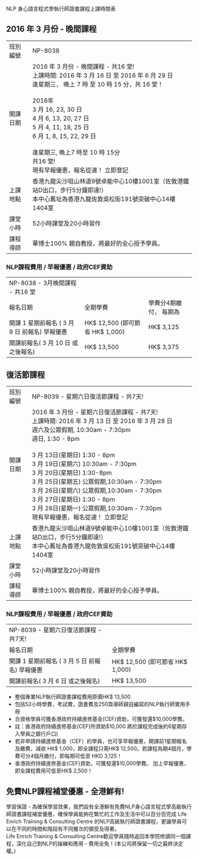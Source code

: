 <p>NLP 身心語言程式學執行師證書課程上課時間表</p>

<h2>2016 年 3 月份 - 晚間課程</h2>

<table class="table">
<tr>
  <td>班別編號</td>
  <td>NP-8038</td>
</tr>
<tr>
  <td>開課日期</td>
  <td>
    2016 年 3 月份 - 晚間課程 - 共16 堂!<br>
    上課時間: 2016 年 3 月 16 日 至 2016 年 6 月 29 日<br>
    逢星期三， 晚上 7 時 至 10 時 15 分，共 16 堂！<br>
    <br>
    2016年 <br>
    3 月 16, 23, 30 日<br>
    4 月 6, 13, 20, 27 日<br>
    5 月 4, 11, 18, 25 日<br>
    6 月 1, 8, 15, 22, 29 日<br>
    <br>
    逢星期三, 晚上7 時至 10 時 15分<br>
    共16 堂!<br>
    現有早報優惠，報名從速！ 立即登記
  </td>
</tr>
<tr>
  <td>上課地點</td>
  <td>
    香港九龍尖沙咀山林道9號卓能中心10樓1001室（佐敦港鐵站D出口，步行5分鐘即達!）<br>
    本中心舊址為香港九龍佐敦吳松街191號突破中心14樓1404室
  </td>
</tr>
<tr>
  <td>課堂小時</td>
  <td>52小時課堂及20小時習作</td>
</tr>
<tr>
  <td>課程導師</td>
  <td>華博士100% 親自教授，將最好的全心授予學員。</td>
</tr>
</table>


<h3> NLP課程費用 / 早報優惠 / 政府CEF資助</h3>

<table class="table">
<tr>
  <td col="3">NP-8038 - 3月晚間課程 - 共16 堂</td>
</tr>
<tr>
  <td>報名日期</td>
  <td>全期學費</td>
  <td>學費分4期繳付， 每期為</td>
</tr>
<tr>
  <td>開課 1 星期前報名 ( 3 月 9 日 前報名) <span class="label label-danger">早報優惠</span></td>
  <td>HK$ 12,500 (即可節省 HK$ 1,000)</td>
  <td>HK$ 3,125</td>
</tr>
<tr>
  <td>開課前報名( 3 月 10 日 或之後報名)</td>
  <td>HK$ 13,500</td>
  <td>HK$ 3,375</td>
</tr>
</table>

<h2>復活節課程</h2>

<table class="table">
<tr>
  <td>班別編號</td>
  <td>NP-8039 - 星期六日復活節課程 - 共7天!</td>
</tr>
<tr>
  <td>開課日期</td>
  <td>
    2016 年 3 月份 - 星期六日復活節課程 - 共7天!<br>
    上課時間: 2016 年 3 月 13 日 至 2016 年 3 月 28 日<br>
    週六及公眾假期, 10:30am - 7:30pm<br>
    週日, 1:30 - 8pm<br>
    <br>
    3 月 13日(星期日) 1:30 - 8pm <br>
    3 月 19日(星期六) 10:30am - 7:30pm <br>
    3 月 20日(星期日) 1:30-8pm <br>
    3 月 25日(星期五) 公眾假期,10:30am - 7:30pm <br>
    3 月 26日(星期六) 公眾假期,10:30am - 7:30pm <br>
    3 月 27日(星期日) 1:30 - 8pm <br>
    3 月 28日(星期一) 公眾假期,10:30am - 7:30pm <br>
    現有早報優惠，報名從速！ 立即登記
  </td>
</tr>
<tr>
  <td>上課地點</td>
  <td>
    香港九龍尖沙咀山林道9號卓能中心10樓1001室（佐敦港鐵站D出口，步行5分鐘即達!）<br>
    本中心舊址為香港九龍佐敦吳松街191號突破中心14樓1404室
  </td>
</tr>
<tr>
  <td>課堂小時</td>
  <td>52小時課堂及20小時習作</td>
</tr>
<tr>
  <td>課程導師</td>
  <td>華博士100% 親自教授，將最好的全心授予學員。</td>
</tr>
</table>


<h3> NLP課程費用 / 早報優惠 / 政府CEF資助</h3>

<table class="table">
<tr>
  <td col="3">NP-8039 - 星期六日復活節課程 - 共7天!</td>
</tr>
<tr>
  <td>報名日期</td>
  <td>全期學費</td>
</tr>
<tr>
  <td>開課 1 星期前報名 ( 3 月 5 日 前報名) <span class="label label-danger">早報優惠</span></td>
  <td>HK$ 12,500 (即可節省 HK$ 1,000)</td>
</tr>
<tr>
  <td>開課前報名( 3 月 6 日 或之後報名)</td>
  <td>HK$ 13,500</td>
</tr>
</table>

<ul>
  <li>整個專業NLP執行師證書課程費用原價HK$ 13,500</li>
  <li>包括52小時學費，考試費，證書費及250頁導師親自編寫的NLP執行師實用手冊</li>
  <li>合資格學員可獲香港政府持續進修基金(CEF)資助，可獲發還$10,000學費。</li>
  <li>註：香港政府持續進修基金(CEF)所資助$10,000 將於課程完成後約6星期存入學員之銀行戶口)</li>
  <li>若非申請持續進修基金（CEF）的學員，也可享早報優惠，開課前1星期報名及繳費，減收 HK$ 1,000，即全課程只需HK$ 12,500。若課程為期4個月，學費可分4個月繳付，即每期可低至 HKD 3,125！</li>
  <li>香港政府持續進修基金(CEF)資助，可獲發還$10,000學費。 加上早報優惠， 即全課程費用可低至HK$ 2,500！</li>
</ul>

<h2>免費NLP課程補堂優惠 - 全港鮮有!</h2>

<p>學習保證 - 為確保學習效果，我們設有全港鮮有免費NLP身心語言程式學高級執行師證書課程補堂優惠，確保學員能夠在繁忙的工作及生活中可以百分百完成 Life Enrich Training & Consulting Centre 的NLP高級執行師證書課程，更讓學員可以在不同的時間和階段有不同層次的領受及得著。<br> Life Enrich Training & Consulting Centre歡迎學員隨時返回本學院修讀同一個課程，深化自己對NLP的操練和應用 - 費用全免！(本公司將保留一切之最終決定權。)</p>
